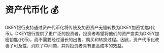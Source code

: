 # 资产代币化 💰

DKEY银行支持通过资产代币化将传统及加密资产无缝转换为DKEY加密钥匙\(代币\)。DKEY银行提供了更广泛的投资者，投资者希望将他们的资产变卖为DKEY加密钥匙\(代币\)，而不需要经过漫长的出售、购买和转换过程。因此，资产代币化改善了可及性，消除了中间商，并对投资者具有更高成本的效益。  


